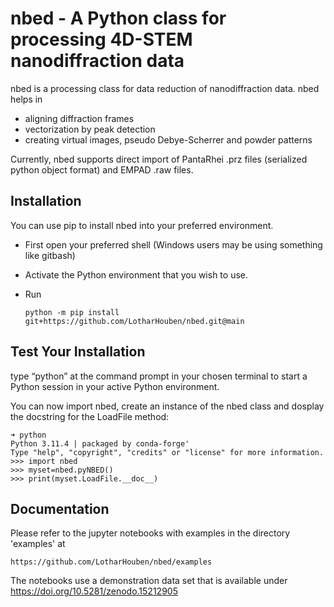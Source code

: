 # nbed - A Python class for processing 4D-STEM nanodiffraction data

nbed is a processing class for data reduction of nanodiffraction data. nbed helps in 


- aligning diffraction frames
- vectorization by peak detection
- creating virtual images, pseudo Debye-Scherrer and powder patterns

Currently, nbed supports direct import of PantaRhei .prz files (serialized python object format) and EMPAD .raw files. 

<bf>
<bf>
    
## Installation

You can use pip to install nbed into your preferred environment.

- First open your preferred shell (Windows users may be using something like gitbash) 

- Activate the Python environment that you wish to use.

- Run

      python -m pip install git+https://github.com/LotharHouben/nbed.git@main



## Test Your Installation

type “python” at the command prompt in your chosen terminal to start a Python session in your active Python environment.

You can now import nbed, create an instance of the nbed class and dosplay the docstring for the LoadFile method:


    ➜ python
    Python 3.11.4 | packaged by conda-forge'
    Type "help", "copyright", "credits" or "license" for more information.
    >>> import nbed
    >>> myset=nbed.pyNBED()
    >>> print(myset.LoadFile.__doc__)

## Documentation

Please refer to the jupyter notebooks with examples in the directory 'examples' at 

    https://github.com/LotharHouben/nbed/examples

The notebooks use a demonstration data set that is available under https://doi.org/10.5281/zenodo.15212905 
